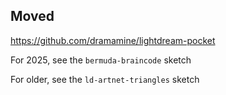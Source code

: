 
## Moved

https://github.com/dramamine/lightdream-pocket

For 2025, see the `bermuda-braincode` sketch

For older, see the `ld-artnet-triangles` sketch
